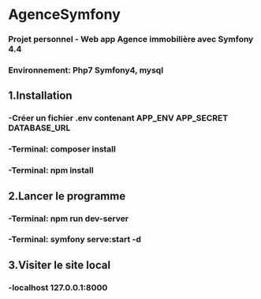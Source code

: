 # AgenceSymfony 
### Projet personnel - Web app Agence immobilière avec Symfony 4.4
### Environnement: Php7 Symfony4, mysql

## 1.Installation
### -Créer un fichier .env contenant APP_ENV APP_SECRET DATABASE_URL 
### -Terminal: composer install
### -Terminal: npm install

## 2.Lancer le programme
### -Terminal: npm run dev-server
### -Terminal: symfony serve:start -d

## 3.Visiter le site local 
### -localhost 127.0.0.1:8000



